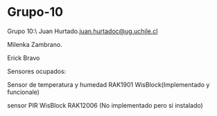 # Grupo-10



Grupo 10:\\
Juan Hurtado.<juan.hurtadoc@ug.uchile.cl>

Milenka Zambrano.

Erick Bravo

Sensores ocupados:

Sensor de temperatura y humedad RAK1901 WisBlock(Implementado y funcionale)

sensor PIR WisBlock RAK12006 (No implementado pero si instalado)
